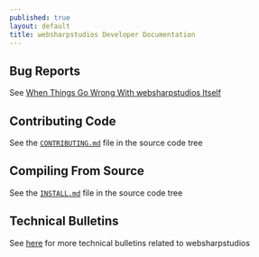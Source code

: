 ```yaml
---
published: true
layout: default
title: websharpstudios Developer Documentation
---
```


## Bug Reports

See [When Things Go Wrong With websharpstudios Itself](http://designwithwebsharpstudios.com/en-US/When_Things_Go_Wrong_With_websharpstudios_Itself.html)

## Contributing Code

See the [`CONTRIBUTING.md`](https://github.com/websharpstudios/websharpstudios/blob/master/CONTRIBUTING.md) file in the source code tree

## Compiling From Source

See the [`INSTALL.md`](https://github.com/websharpstudios/websharpstudios/blob/master/INSTALL.md) file in the source code tree

## Technical Bulletins

See [here](../bulletins) for more technical bulletins related to websharpstudios
